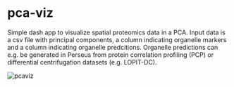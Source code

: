 # pca-viz
 
Simple dash app to visualize spatial proteomics data in a PCA. Input data is a csv file with principal components, a column indicating organelle markers and a column indicating organelle predcitions. Organelle predictions can e.g. be generated in Perseus from protein correlation profiling (PCP) or differential centrifugation datasets (e.g. LOPIT-DC).


![pcaviz](https://user-images.githubusercontent.com/71029831/176027879-d79d4504-4c38-4d67-9519-1c49be757009.jpg)
